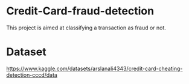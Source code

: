 # Credit-Card-fraud-detection
This project is aimed at classifying a transaction as fraud or not.

# Dataset
https://www.kaggle.com/datasets/arslanali4343/credit-card-cheating-detection-cccd/data
